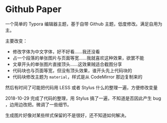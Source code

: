Github Paper
===

一个简单的 Typora 编辑器主题，基于自带 Github 主题，低度修改。满足自用为主。

主要改变：

* 修改字体为中文字体，好不好看……我还没看
* 占一个段落的单张图片与页面等宽……我就喜欢这种效果，欲罢不能
* 文章开头的单张图片直接顶头……这效果贼适合截图分享
* 代码块也与页面等宽，但没有顶头效果，谁开头先上代码块的
* 代码块修改主题为 `material`，样式是从 CodeMirror 那边复制来的

然后有时间了可能把代码用 LESS 或者 Stylus 什么的整理一遍，方便修改变量

2018-10-29 完成了代码的整理，用 Stylus 搞了一遍，不知道是否因此产生 bug ，边用边改把。微调了一些细节。

生成图片好像对某些样式保留的不是很好，还不知道如何解决。